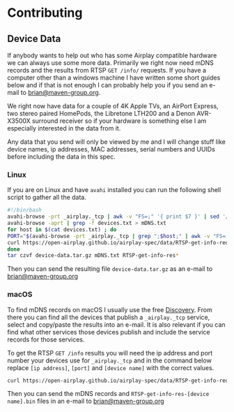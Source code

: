 # Contributing

## Device Data

If anybody wants to help out who has some Airplay compatible hardware we
can always use some more data. Primarily we right now need mDNS records
and the results from RTSP <code>GET /info/</code> requests. If you have
a computer other than a windows machine I have written some short guides
below and if that is not enough I can probably help you if you send
an e-mail to <a href="brian@maven-group.org">brian@maven-group.org</a>.

We right now have data for a couple of 4K Apple TVs, an AirPort Express,
two stereo paired HomePods, the Libretone LTH200 and a Denon AVR-X3500X
surround receiver so if your hardware is something else I am especially
interested in the data from it.

Any data that you send will only be viewed by me and I will change stuff
like device names, ip addresses, MAC addresses, serial numbers and UUIDs
before including the data in this spec.

### Linux

If you are on Linux and have <code>avahi</code> installed you can run the following
shell script to gather all the data.

```bash
#!/bin/bash
avahi-browse -prt _airplay._tcp | awk -v "FS=;" '{ print $7 }' | sed '/^\s*$/d' > devices.txt
avahi-browse -aprt | grep -f devices.txt > mDNS.txt
for host in $(cat devices.txt) ; do
PORT="$(avahi-browse -prt _airplay._tcp | grep ";$host;" | awk -v "FS=;" '{print $9}' | sed '/^\s*$/d')"
curl https://open-airplay.github.io/airplay-spec/data/RTSP-get-info-req.bin | nc -w 2 "$host" $PORT > "RTSP-get-info-res-$host.bin"
done
tar czvf device-data.tar.gz mDNS.txt RTSP-get-info-res*
```

Then you can send the resulting file `device-data.tar.gz`
as an e-mail to [brian@maven-group.org](mailto:brian@maven-group.org)


### macOS

To find mDNS records on macOS I usually use the free
[Discovery](https://itunes.apple.com/dk/app/discovery-dns-sd-browser/id1381004916?mt=12).
From there you can find all the devices that publish a `_airplay._tcp`
service, select and copy/paste the results into an e-mail. It is also
relevant if you can find what other services those devices publish and
include the service records for those services.

To get the RTSP <code>GET /info</code> results you will need the ip address and
port number your devices use for `_airplay._tcp` and in the command below
replace `[ip address]`, `[port]` and `[device name]` with the correct values.


```bash
curl https://open-airplay.github.io/airplay-spec/data/RTSP-get-info-req.bin | nc -w 2 [ip address] [port] > RTSP-get-info-res-[device name].bin
```


Then you can send the mDNS records and `RTSP-get-info-res-[device name].bin`
files in an e-mail to [brian@maven-group.org](mailto:brian@maven-group.org)

